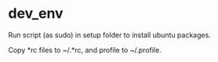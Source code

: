 # dev_env
Run script (as sudo) in setup folder to install ubuntu packages.

Copy *rc files to ~/.*rc, and profile to ~/.profile.
